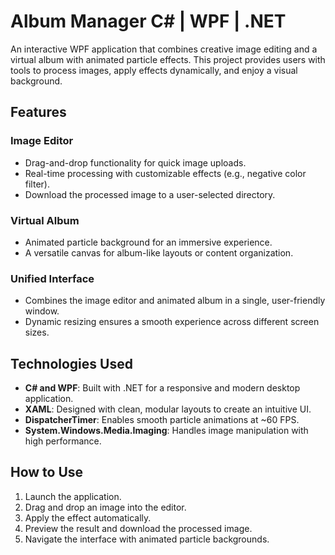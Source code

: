 # Album Manager C# | WPF | .NET

An interactive WPF application that combines creative image editing and a virtual album with animated particle effects. This project provides users with tools to process images, apply effects dynamically, and enjoy a visual background.

## Features

### Image Editor
- Drag-and-drop functionality for quick image uploads.
- Real-time processing with customizable effects (e.g., negative color filter).
- Download the processed image to a user-selected directory.

### Virtual Album
- Animated particle background for an immersive experience.
- A versatile canvas for album-like layouts or content organization.

### Unified Interface
- Combines the image editor and animated album in a single, user-friendly window.
- Dynamic resizing ensures a smooth experience across different screen sizes.

## Technologies Used
- **C# and WPF**: Built with .NET for a responsive and modern desktop application.
- **XAML**: Designed with clean, modular layouts to create an intuitive UI.
- **DispatcherTimer**: Enables smooth particle animations at ~60 FPS.
- **System.Windows.Media.Imaging**: Handles image manipulation with high performance.

## How to Use
1. Launch the application.
2. Drag and drop an image into the editor.
3. Apply the effect automatically.
4. Preview the result and download the processed image.
5. Navigate the interface with animated particle backgrounds.
